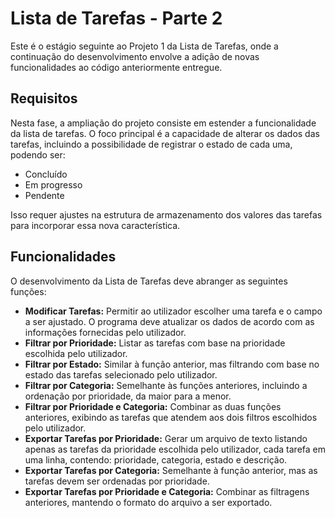 # Lista de Tarefas - Parte 2

Este é o estágio seguinte ao Projeto 1 da Lista de Tarefas, onde a continuação do desenvolvimento envolve a adição de novas funcionalidades ao código anteriormente entregue.

## Requisitos

Nesta fase, a ampliação do projeto consiste em estender a funcionalidade da lista de tarefas. O foco principal é a capacidade de alterar os dados das tarefas, incluindo a possibilidade de registrar o estado de cada uma, podendo ser:

- Concluído
- Em progresso
- Pendente

Isso requer ajustes na estrutura de armazenamento dos valores das tarefas para incorporar essa nova característica.

## Funcionalidades

O desenvolvimento da Lista de Tarefas deve abranger as seguintes funções:

- **Modificar Tarefas:** Permitir ao utilizador escolher uma tarefa e o campo a ser ajustado. O programa deve atualizar os dados de acordo com as informações fornecidas pelo utilizador.
- **Filtrar por Prioridade:** Listar as tarefas com base na prioridade escolhida pelo utilizador.
- **Filtrar por Estado:** Similar à função anterior, mas filtrando com base no estado das tarefas selecionado pelo utilizador.
- **Filtrar por Categoria:** Semelhante às funções anteriores, incluindo a ordenação por prioridade, da maior para a menor.
- **Filtrar por Prioridade e Categoria:** Combinar as duas funções anteriores, exibindo as tarefas que atendem aos dois filtros escolhidos pelo utilizador.
- **Exportar Tarefas por Prioridade:** Gerar um arquivo de texto listando apenas as tarefas da prioridade escolhida pelo utilizador, cada tarefa em uma linha, contendo: prioridade, categoria, estado e descrição.
- **Exportar Tarefas por Categoria:** Semelhante à função anterior, mas as tarefas devem ser ordenadas por prioridade.
- **Exportar Tarefas por Prioridade e Categoria:** Combinar as filtragens anteriores, mantendo o formato do arquivo a ser exportado.

